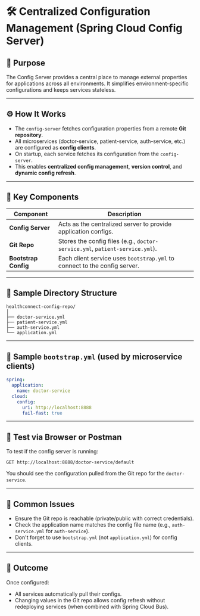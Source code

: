 
# 🛠 Centralized Configuration Management (Spring Cloud Config Server)

## 📌 Purpose
The Config Server provides a central place to manage external properties for applications across all environments. It simplifies environment-specific configurations and keeps services stateless.

---

## ⚙️ How It Works

- The `config-server` fetches configuration properties from a remote **Git repository**.
- All microservices (doctor-service, patient-service, auth-service, etc.) are configured as **config clients**.
- On startup, each service fetches its configuration from the `config-server`.
- This enables **centralized config management**, **version control**, and **dynamic config refresh**.

---

## 🧩 Key Components

| Component        | Description |
|------------------|-------------|
| **Config Server** | Acts as the centralized server to provide application configs. |
| **Git Repo**      | Stores the config files (e.g., `doctor-service.yml`, `patient-service.yml`). |
| **Bootstrap Config** | Each client service uses `bootstrap.yml` to connect to the config server. |

---

## 📁 Sample Directory Structure

```
healthconnect-config-repo/
│
├── doctor-service.yml
├── patient-service.yml
├── auth-service.yml
└── application.yml
```

---

## 🔐 Sample `bootstrap.yml` (used by microservice clients)

```yaml
spring:
  application:
    name: doctor-service
  cloud:
    config:
      uri: http://localhost:8888
      fail-fast: true
```

---

## 🧪 Test via Browser or Postman

To test if the config server is running:
```
GET http://localhost:8888/doctor-service/default
```

You should see the configuration pulled from the Git repo for the `doctor-service`.

---

## 🚨 Common Issues

- Ensure the Git repo is reachable (private/public with correct credentials).
- Check the application name matches the config file name (e.g., `auth-service.yml` for `auth-service`).
- Don't forget to use `bootstrap.yml` (not `application.yml`) for config clients.

---

## 🏁 Outcome

Once configured:
- All services automatically pull their configs.
- Changing values in the Git repo allows config refresh without redeploying services (when combined with Spring Cloud Bus).
